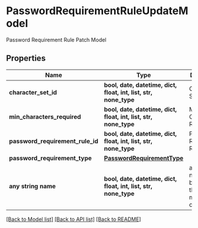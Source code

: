 # PasswordRequirementRuleUpdateModel

Password Requirement Rule Patch Model

## Properties
Name | Type | Description | Notes
------------ | ------------- | ------------- | -------------
**character_set_id** | **bool, date, datetime, dict, float, int, list, str, none_type** | Character Set | [optional] 
**min_characters_required** | **bool, date, datetime, dict, float, int, list, str, none_type** | Minimum Characters Required | [optional] 
**password_requirement_rule_id** | **bool, date, datetime, dict, float, int, list, str, none_type** | Password Requirement Rule Id | [optional] 
**password_requirement_type** | [**PasswordRequirementType**](PasswordRequirementType.md) |  | [optional] 
**any string name** | **bool, date, datetime, dict, float, int, list, str, none_type** | any string name can be used but the value must be the correct type | [optional]

[[Back to Model list]](../README.md#documentation-for-models) [[Back to API list]](../README.md#documentation-for-api-endpoints) [[Back to README]](../README.md)


